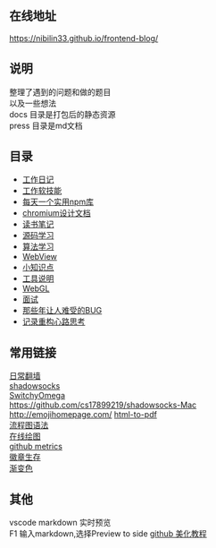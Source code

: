 
## 在线地址 
https://nibilin33.github.io/frontend-blog/     
## 说明     
整理了遇到的问题和做的题目         
以及一些想法   
docs 目录是打包后的静态资源         
press 目录是md文档           
## 目录 
- [工作日记](https://github.com/nibilin33/frontend-blog/blob/master/press/guide/worknote.md) 
- [工作软技能](https://github.com/nibilin33/frontend-blog/blob/master/press/guide/softpower.md)     
- [每天一个实用npm库](https://github.com/nibilin33/frontend-blog/blob/master/press/guide/npm.md) 
- [chromium设计文档](https://github.com/nibilin33/Chromium-design)          
- [读书笔记](https://github.com/nibilin33/frontend-blog/blob/master/press/guide/book.md)  
- [源码学习](https://github.com/nibilin33/frontend-blog/blob/master/press/guide/code.md)  
- [算法学习](https://github.com/nibilin33/frontend-blog/blob/master/press/guide/algorithm.md)    
- [WebView](https://github.com/nibilin33/frontend-blog/blob/master/press/guide/webview.md)   
- [小知识点](https://github.com/nibilin33/frontend-blog/blob/master/press/guide/knowledge.md)    
- [工具说明](https://github.com/nibilin33/frontend-blog/blob/master/press/guide/tool.md)   
- [WebGL](https://github.com/nibilin33/frontend-blog/blob/master/press/guide/webgl.md)    
- [面试](https://github.com/nibilin33/frontend-blog/blob/master/press/guide/interview.md)  
- [那些年让人难受的BUG](https://github.com/nibilin33/frontend-blog/blob/master/press/guide/promto.md)  
- [记录重构心路思考](https://github.com/nibilin33/frontend-blog/blob/master/press/guide/solution.md)  
  
## 常用链接
[日常翻墙](https://raw.githubusercontent.com/baibaip/tools/8aca6b35aa6ccd070ff2a5c9ad4b2665d27cb3fa/shadowsocks/gui-config.json)    
[shadowsocks](https://www.macapp.so/shadowsocks/)	
[SwitchyOmega](https://github.com/FelisCatus/SwitchyOmega/releases)    		
https://github.com/cs17899219/shadowsocks-Mac		   
http://emojihomepage.com/
[html-to-pdf](https://www.ilovepdf.com/html-to-pdf)       
[流程图语法](https://flowchart.vuepress.ulivz.com/#usage)      
[在线绘图](https://c.runoob.com/more/shapefly-diagram/)    
[github metrics](https://metrics.lecoq.io/)         
[徽章生存](https://shields.io/)		
[渐变色](https://webgradients.com/)    
## 其他      
vscode markdown 实时预览            
F1 输入markdown,选择Preview to side 
[github 美化教程](https://zhuanlan.zhihu.com/p/454597068) 	 		      
